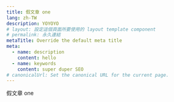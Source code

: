 ```yaml
---
title: 假文章 one
lang: zh-TW
description: YOYOYO
# layout: 設定這個頁面所要使用的 layout template component
# permalink: 永久連結
metaTitle: Override the default meta title
meta:
  - name: description
    content: hello
  - name: keywords
    content: super duper SEO
# canonicalUrl: Set the canonical URL for the current page.
---
```


假文章 one
